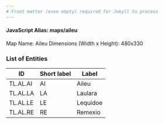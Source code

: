 ```yaml
---
# Front matter (even empty) required for Jekyll to process
---
```


#### JavaScript Alias: maps/aileu

Map Name: Aileu
Dimensions (Width x Height): 480x330

### List of Entities

| ID       | Short label | Label    |
| -------- | ----------- | -------- |
| TL.AL.AI | AI          | Aileu    |
| TL.AL.LA | LA          | Laulara  |
| TL.AL.LE | LE          | Lequidoe |
| TL.AL.RE | RE          | Remexio  |
